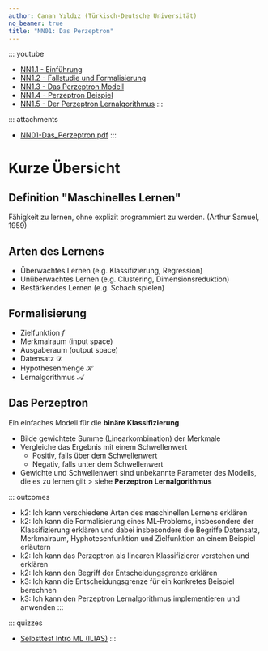 ```yaml
---
author: Canan Yıldız (Türkisch-Deutsche Universität)
no_beamer: true
title: "NN01: Das Perzeptron"
---
```


::: youtube
-   [NN1.1 - Einführung](https://youtu.be/IJdiwITTC9Y)
-   [NN1.2 - Fallstudie und Formalisierung](https://youtu.be/oWcvFyLgqYc)
-   [NN1.3 - Das Perzeptron Modell](https://youtu.be/ZvWpI0Doocc)
-   [NN1.4 - Perzeptron Beispiel](https://youtu.be/8Rdw2NBCCJk)
-   [NN1.5 - Der Perzeptron Lernalgorithmus](https://youtu.be/JD8Qsg8_kQI)
:::

::: attachments
-   [NN01-Das_Perzeptron.pdf](files/NN01-Das_Perzeptron.pdf)
:::

# Kurze Übersicht

## Definition "Maschinelles Lernen"

Fähigkeit zu lernen, ohne explizit programmiert zu werden. (Arthur Samuel, 1959)

## Arten des Lernens

-   Überwachtes Lernen (e.g. Klassifizierung, Regression)
-   Unüberwachtes Lernen (e.g. Clustering, Dimensionsreduktion)
-   Bestärkendes Lernen (e.g. Schach spielen)

## Formalisierung

-   Zielfunktion $f$
-   Merkmalraum (input space)
-   Ausgaberaum (output space)
-   Datensatz $\mathcal{D}$
-   Hypothesenmenge $\mathcal{H}$
-   Lernalgorithmus $\mathcal{A}$

## Das Perzeptron

Ein einfaches Modell für die **binäre Klassifizierung**

-   Bilde gewichtete Summe (Linearkombination) der Merkmale
-   Vergleiche das Ergebnis mit einem Schwellenwert
    -   Positiv, falls über dem Schwellenwert
    -   Negativ, falls unter dem Schwellenwert
-   Gewichte und Schwellenwert sind unbekannte Parameter des Modells, die es zu
    lernen gilt \> siehe **Perzeptron Lernalgorithmus**

::: outcomes
-   k2: Ich kann verschiedene Arten des maschinellen Lernens erklären
-   k2: Ich kann die Formalisierung eines ML-Problems, insbesondere der
    Klassifizierung erklären und dabei insbesondere die Begriffe Datensatz,
    Merkmalraum, Hyphotesenfunktion und Zielfunktion an einem Beispiel
    erläutern
-   k2: Ich kann das Perzeptron als linearen Klassifizierer verstehen und
    erklären
-   k2: Ich kann den Begriff der Entscheidungsgrenze erklären
-   k3: Ich kann die Entscheidungsgrenze für ein konkretes Beispiel berechnen
-   k3: Ich kann den Perzeptron Lernalgorithmus implementieren und anwenden
:::

::: quizzes
-   [Selbsttest Intro ML
    (ILIAS)](https://www.hsbi.de/elearning/goto.php?target=tst_1106589&client_id=FH-Bielefeld)
:::
